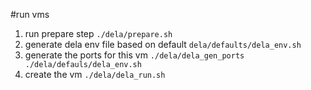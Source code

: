 #run vms
1. run prepare step
```./dela/prepare.sh```
2. generate dela env file based on default
```dela/defaults/dela_env.sh```
3. generate the ports for this vm
```./dela/dela_gen_ports ./dela/defauls/dela_env.sh```
4. create the vm
```./dela/dela_run.sh```